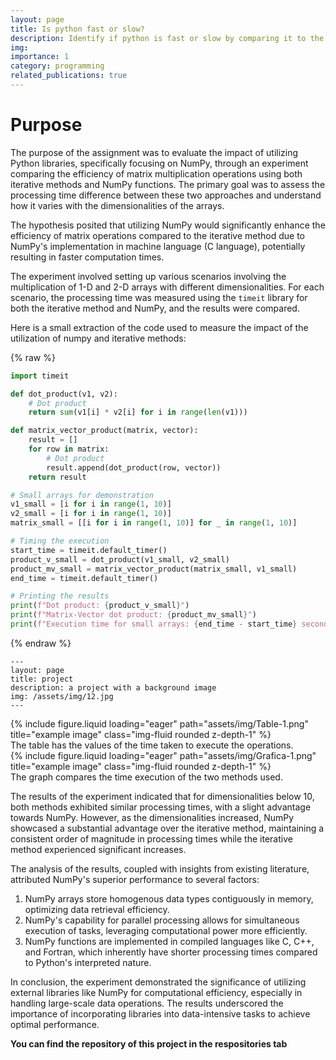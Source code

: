 ```yaml
---
layout: page
title: Is python fast or slow?
description: Identify if python is fast or slow by comparing it to the numpy library.
img: 
importance: 1
category: programming
related_publications: true
---
```

<H1>Purpose</H1>

The purpose of the assignment was to evaluate the impact of utilizing Python libraries, specifically focusing on NumPy, through an experiment comparing the efficiency of matrix multiplication operations using both iterative methods and NumPy functions. The primary goal was to assess the processing time difference between these two approaches and understand how it varies with the dimensionalities of the arrays.

The hypothesis posited that utilizing NumPy would significantly enhance the efficiency of matrix operations compared to the iterative method due to NumPy's implementation in machine language (C language), potentially resulting in faster computation times.
 
The experiment involved setting up various scenarios involving the multiplication of 1-D and 2-D arrays with different dimensionalities. For each scenario, the processing time was measured using the `timeit` library for both the iterative method and NumPy, and the results were compared.

Here is a small extraction of the code used to measure the impact of the utilization of numpy and iterative methods:

{% raw %}

```python
import timeit

def dot_product(v1, v2):
    # Dot product
    return sum(v1[i] * v2[i] for i in range(len(v1)))

def matrix_vector_product(matrix, vector):
    result = []
    for row in matrix:
        # Dot product
        result.append(dot_product(row, vector))
    return result

# Small arrays for demonstration
v1_small = [i for i in range(1, 10)]
v2_small = [i for i in range(1, 10)]
matrix_small = [[i for i in range(1, 10)] for _ in range(1, 10)]

# Timing the execution
start_time = timeit.default_timer()
product_v_small = dot_product(v1_small, v2_small)
product_mv_small = matrix_vector_product(matrix_small, v1_small)
end_time = timeit.default_timer()

# Printing the results
print(f"Dot product: {product_v_small}")
print(f"Matrix-Vector dot product: {product_mv_small}")
print(f"Execution time for small arrays: {end_time - start_time} seconds")
```

{% endraw %}


    ---
    layout: page
    title: project
    description: a project with a background image
    img: /assets/img/12.jpg
    ---

<div class="row">
    <div class="col-sm mt-3 mt-md-0">
        {% include figure.liquid loading="eager" path="assets/img/Table-1.png" title="example image" class="img-fluid rounded z-depth-1" %}
    </div>
</div>
<div class="caption">
    The table has the values of the time taken to execute the operations.
</div>

<div class="row">
    <div class="col-sm mt-3 mt-md-0">
        {% include figure.liquid loading="eager" path="assets/img/Grafica-1.png" title="example image" class="img-fluid rounded z-depth-1" %}
    </div>
</div>
<div class="caption">
    The graph compares the time execution of the two methods used.
</div>

The results of the experiment indicated that for dimensionalities below 10, both methods exhibited similar processing times, with a slight advantage towards NumPy. However, as the dimensionalities increased, NumPy showcased a substantial advantage over the iterative method, maintaining a consistent order of magnitude in processing times while the iterative method experienced significant increases.

The analysis of the results, coupled with insights from existing literature, attributed NumPy's superior performance to several factors: 
1. NumPy arrays store homogenous data types contiguously in memory, optimizing data retrieval efficiency.
2. NumPy's capability for parallel processing allows for simultaneous execution of tasks, leveraging computational power more efficiently.
3. NumPy functions are implemented in compiled languages like C, C++, and Fortran, which inherently have shorter processing times compared to Python's interpreted nature.
 
In conclusion, the experiment demonstrated the significance of utilizing external libraries like NumPy for computational efficiency, especially in handling large-scale data operations. The results underscored the importance of incorporating libraries into data-intensive tasks to achieve optimal performance.

<b>You can find the repository of this project in the respositories tab</b>

